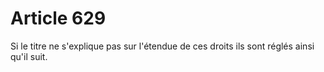 # Article 629

Si le titre ne s'explique pas sur l'étendue de ces droits ils sont réglés ainsi qu'il suit.